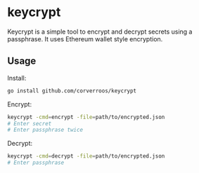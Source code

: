 # keycrypt

Keycrypt is a simple tool to encrypt and decrypt secrets using a passphrase. 
It uses Ethereum wallet style encryption. 

## Usage

Install:
```sh
go install github.com/corverroos/keycrypt
```

Encrypt:
```sh
keycrypt -cmd=encrypt -file=path/to/encrypted.json 
# Enter secret
# Enter passphrase twice
```

Decrypt:
```sh
keycrypt -cmd=decrypt -file=path/to/encrypted.json
# Enter passphrase
```